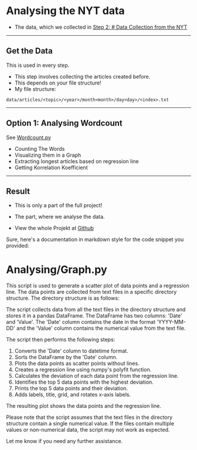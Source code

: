 # Analysing the NYT data

- The data, which we collected in [Step 2: # Data Collection from the NYT](../data-collection/)

---

## Get the Data

This is used in every step.

- This step involves collecting the articles created before.
- This depends on your file structure!
- My file structure:

```
data/articles/<topic>/<year>/month<month>/day<day>/<index>.txt
```

---

## Option 1: Analysing Wordcount

See [Wordcount.py](./Wordcount/)

- Counting The Words
- Visualizing them in a Graph
- Extracting longest articles based on regression line
- Getting Korrelation Koefficient

---

## Result

- This is only a part of the full project!

- The part, where we analyse the data.

- View the whole Projekt at [Github](https://github.com/AdminL3/Jugend-Forscht/)

Sure, here's a documentation in markdown style for the code snippet you provided:

# Analysing/Graph.py

This script is used to generate a scatter plot of data points and a regression line. The data points are collected from text files in a specific directory structure. The directory structure is as follows:

The script collects data from all the text files in the directory structure and stores it in a pandas DataFrame. The DataFrame has two columns: 'Date' and 'Value'. The 'Date' column contains the date in the format 'YYYY-MM-DD' and the 'Value' column contains the numerical value from the text file.

The script then performs the following steps:

1. Converts the 'Date' column to datetime format.
2. Sorts the DataFrame by the 'Date' column.
3. Plots the data points as scatter points without lines.
4. Creates a regression line using numpy's polyfit function.
5. Calculates the deviation of each data point from the regression line.
6. Identifies the top 5 data points with the highest deviation.
7. Prints the top 5 data points and their deviation.
8. Adds labels, title, grid, and rotates x-axis labels.

The resulting plot shows the data points and the regression line.

Please note that the script assumes that the text files in the directory structure contain a single numerical value. If the files contain multiple values or non-numerical data, the script may not work as expected.

Let me know if you need any further assistance.
